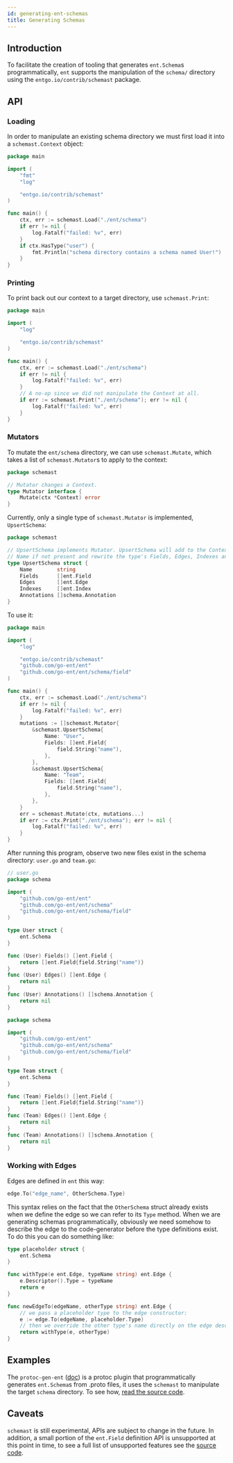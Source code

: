 ```yaml
---
id: generating-ent-schemas 
title: Generating Schemas
---
```


## Introduction

To facilitate the creation of tooling that generates `ent.Schema`s programmatically, `ent` supports the manipulation of
the `schema/` directory using the `entgo.io/contrib/schemast` package.

## API

### Loading

In order to manipulate an existing schema directory we must first load it into a `schemast.Context` object:

```go
package main

import (
	"fmt"
	"log"

	"entgo.io/contrib/schemast"
)

func main() {
	ctx, err := schemast.Load("./ent/schema")
	if err != nil {
		log.Fatalf("failed: %v", err)
	}
	if ctx.HasType("user") {
		fmt.Println("schema directory contains a schema named User!")
	}
}
```

### Printing

To print back out our context to a target directory, use `schemast.Print`:

```go
package main

import (
	"log"

	"entgo.io/contrib/schemast"
)

func main() {
	ctx, err := schemast.Load("./ent/schema")
	if err != nil {
		log.Fatalf("failed: %v", err)
	}
	// A no-op since we did not manipulate the Context at all.
	if err := schemast.Print("./ent/schema"); err != nil {
		log.Fatalf("failed: %v", err)
	}
}
```

### Mutators

To mutate the `ent/schema` directory, we can use `schemast.Mutate`, which takes a list of
`schemast.Mutator`s to apply to the context:

```go
package schemast

// Mutator changes a Context.
type Mutator interface {
	Mutate(ctx *Context) error
}
```

Currently, only a single type of `schemast.Mutator` is implemented, `UpsertSchema`:

```go
package schemast

// UpsertSchema implements Mutator. UpsertSchema will add to the Context the type named
// Name if not present and rewrite the type's Fields, Edges, Indexes and Annotations methods.
type UpsertSchema struct {
	Name        string
	Fields      []ent.Field
	Edges       []ent.Edge
	Indexes     []ent.Index
	Annotations []schema.Annotation
}
```

To use it:

```go
package main

import (
	"log"

	"entgo.io/contrib/schemast"
	"github.com/go-ent/ent"
	"github.com/go-ent/ent/schema/field"
)

func main() {
	ctx, err := schemast.Load("./ent/schema")
	if err != nil {
		log.Fatalf("failed: %v", err)
	}
	mutations := []schemast.Mutator{
		&schemast.UpsertSchema{
			Name: "User",
			Fields: []ent.Field{
				field.String("name"),
			},
		},
		&schemast.UpsertSchema{
			Name: "Team",
			Fields: []ent.Field{
				field.String("name"),
			},
		},
	}
	err = schemast.Mutate(ctx, mutations...)
	if err := ctx.Print("./ent/schema"); err != nil {
		log.Fatalf("failed: %v", err)
	}
}
```

After running this program, observe two new files exist in the schema directory: `user.go` and `team.go`:

```go
// user.go
package schema

import (
	"github.com/go-ent/ent"
	"github.com/go-ent/ent/schema"
	"github.com/go-ent/ent/schema/field"
)

type User struct {
	ent.Schema
}

func (User) Fields() []ent.Field {
	return []ent.Field{field.String("name")}
}
func (User) Edges() []ent.Edge {
	return nil
}
func (User) Annotations() []schema.Annotation {
	return nil
}
```

```go
package schema

import (
	"github.com/go-ent/ent"
	"github.com/go-ent/ent/schema"
	"github.com/go-ent/ent/schema/field"
)

type Team struct {
	ent.Schema
}

func (Team) Fields() []ent.Field {
	return []ent.Field{field.String("name")}
}
func (Team) Edges() []ent.Edge {
	return nil
}
func (Team) Annotations() []schema.Annotation {
	return nil
}
```

### Working with Edges

Edges are defined in `ent` this way:

```go
edge.To("edge_name", OtherSchema.Type)
```

This syntax relies on the fact that the `OtherSchema` struct already exists when we define the edge so we can refer to
its `Type` method. When we are generating schemas programmatically, obviously we need somehow to describe the edge to
the code-generator before the type definitions exist. To do this you can do something like:

```go
type placeholder struct {
    ent.Schema
}

func withType(e ent.Edge, typeName string) ent.Edge {
    e.Descriptor().Type = typeName
    return e
}

func newEdgeTo(edgeName, otherType string) ent.Edge {
    // we pass a placeholder type to the edge constructor:
    e := edge.To(edgeName, placeholder.Type)
    // then we override the other type's name directly on the edge descriptor: 
    return withType(e, otherType)
}
```

## Examples

The `protoc-gen-ent` ([doc](https://github.com/ent/contrib/tree/master/entproto/cmd/protoc-gen-ent)) is a protoc plugin
that programmatically generates `ent.Schema`s from .proto files, it uses the `schemast` to manipulate the
target `schema` directory. To see
how, [read the source code](https://github.com/ent/contrib/blob/master/entproto/cmd/protoc-gen-ent/main.go#L34).

## Caveats

`schemast` is still experimental, APIs are subject to change in the future. In addition, a small portion of
the `ent.Field` definition API is unsupported at this point in time, to see a full list of unsupported features see
the [source code](https://github.com/ent/contrib/blob/aed7a43a3e54550c1dd9a1a066ce1236b4bae56c/schemast/field.go#L158).

